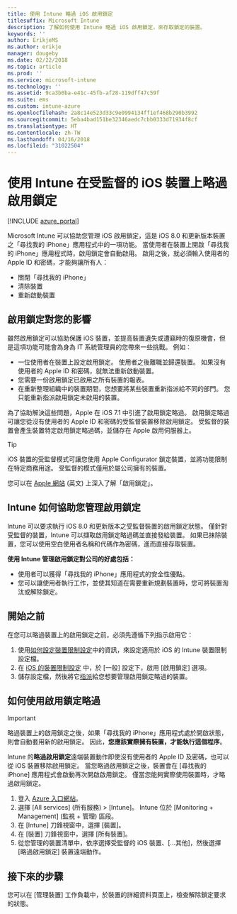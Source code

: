 ```yaml
---
title: 使用 Intune 略過 iOS 啟用鎖定
titlesuffix: Microsoft Intune
description: 了解如何使用 Intune 略過 iOS 啟用鎖定，來存取鎖定的裝置。
keywords: ''
author: ErikjeMS
ms.author: erikje
manager: dougeby
ms.date: 02/22/2018
ms.topic: article
ms.prod: ''
ms.service: microsoft-intune
ms.technology: ''
ms.assetid: 9ca3b0ba-e41c-45fb-af28-119dff47c59f
ms.suite: ems
ms.custom: intune-azure
ms.openlocfilehash: 2a8c14e523d33c9e0994134ff1ef468b290b3992
ms.sourcegitcommit: 5eba4bad151be32346aedc7cbb0333d71934f8cf
ms.translationtype: HT
ms.contentlocale: zh-TW
ms.lasthandoff: 04/16/2018
ms.locfileid: "31022504"
---
```

# <a name="bypass-activation-lock-on-supervised-ios-devices-with-intune"></a>使用 Intune 在受監督的 iOS 裝置上略過啟用鎖定


[!INCLUDE [azure_portal](./includes/azure_portal.md)]

Microsoft Intune 可以協助您管理 iOS 啟用鎖定，這是 iOS 8.0 和更新版本裝置之「尋找我的 iPhone」應用程式中的一項功能。 當使用者在裝置上開啟「尋找我的 iPhone」應用程式時，啟用鎖定會自動啟用。 啟用之後，就必須輸入使用者的 Apple ID 和密碼，才能夠讓所有人：

- 關閉「尋找我的 iPhone」
- 清除裝置
- 重新啟動裝置

## <a name="how-activation-lock-affects-you"></a>啟用鎖定對您的影響

雖然啟用鎖定可以協助保護 iOS 裝置，並提高裝置遺失或遭竊時的復原機會，但是這項功能可能會為身為 IT 系統管理員的您帶來一些挑戰。 例如：

- 一位使用者在裝置上設定啟用鎖定。 使用者之後離職並歸還裝置。 如果沒有使用者的 Apple ID 和密碼，就無法重新啟動裝置。
- 您需要一份啟用鎖定已啟用之所有裝置的報表。
- 在重新整理組織中的裝置期間，您想要將某些裝置重新指派給不同的部門。 您只能重新指派啟用鎖定未啟用的裝置。

為了協助解決這些問題，Apple 在 iOS 7.1 中引進了啟用鎖定略過。 啟用鎖定略過可讓您從沒有使用者的 Apple ID 和密碼的受監督裝置移除啟用鎖定。 受監督的裝置會產生裝置特定啟用鎖定略過碼，並儲存在 Apple 啟用伺服器上。

>[!TIP]
>iOS 裝置的受監督模式可讓您使用 Apple Configurator 鎖定裝置，並將功能限制在特定商務用途。 受監督的模式僅用於屬公司擁有的裝置。

您可以在 [Apple 網站](https://support.apple.com/HT201365) \(英文\) 上深入了解「啟用鎖定」。

## <a name="how-intune-helps-you-manage-activation-lock"></a>Intune 如何協助您管理啟用鎖定
Intune 可以要求執行 iOS 8.0 和更新版本之受監督裝置的啟用鎖定狀態。 僅針對受監督的裝置，Intune 可以擷取啟用鎖定略過碼並直接發給裝置。 如果已抹除裝置，您可以使用空白使用者名稱和代碼作為密碼，進而直接存取裝置。

**使用 Intune 管理啟用鎖定對公司的好處包括：**

- 使用者可以獲得「尋找我的 iPhone」應用程式的安全性優點。
- 您可以讓使用者執行工作，並使其知道在需要重新規劃裝置時，您可將裝置淘汰或解除鎖定。

## <a name="before-you-start"></a>開始之前
在您可以略過裝置上的啟用鎖定之前，必須先遵循下列指示啟用它：

1. 使用[如何設定裝置限制設定](/intune-azure/configure-devices/how-to-configure-device-restrictions)中的資訊，來設定適用於 iOS 的 Intune 裝置限制設定檔。
2. 在 [iOS 的裝置限制設定](device-restrictions-ios.md) 中，於 [一般] 設定下，啟用 [啟用鎖定] 選項。
3. 儲存設定檔，然後將它[指派](device-profile-assign.md)給您想要管理啟用鎖定略過的裝置。


## <a name="how-to-use-activation-lock-bypass"></a>如何使用啟用鎖定略過

>[!IMPORTANT]
>略過裝置上的啟用鎖定之後，如果「尋找我的 iPhone」應用程式處於開啟狀態，則會自動套用新的啟用鎖定。 因此，**您應該實際擁有裝置，才能執行這個程序**。

Intune 的**略過啟用鎖定**遠端裝置動作即使沒有使用者的 Apple ID 及密碼，也可以從 iOS 裝置移除啟用鎖定。 當您略過啟用鎖定之後，裝置會在 [尋找我的 iPhone] 應用程式會啟動再次開啟啟用鎖定。 僅當您能夠實際使用裝置時，才略過啟用鎖定。

1. 登入 [Azure 入口網站](https://portal.azure.com)。
2. 選擇 [All services] (所有服務) > [Intune]。 Intune 位於 [Monitoring + Management] (監視 + 管理) 區段。
3. 在 [Intune] 刀鋒視窗中，選擇 [裝置]。
4. 在 [裝置] 刀鋒視窗中，選擇 [所有裝置]。
5. 從您管理的裝置清單中，依序選擇受監督的 iOS 裝置、[...其他]，然後選擇 [略過啟用鎖定] 裝置遠端動作。

## <a name="next-steps"></a>接下來的步驟

您可以在 [管理裝置] 工作負載中，於裝置的詳細資料頁面上，檢查解除鎖定要求的狀態。
